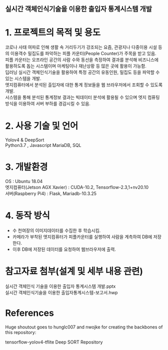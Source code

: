 ## 실시간 객체인식기술을 이용한 출입자 통계시스템 개발
# 1. 프로젝트의 목적 및 용도

 코로나 사태 여파로 인해 생활 속 거리두기가 강조되는 요즘, 관광지나 다중이용 시설 등의 이용객수 밀집도를 파악하는 피플 카운터(People Counter)가 주목을 받고 있음.  
 피플 카운터는 오프라인 공간의 사람 수와 동선을 측정하여 결과를 분석해 비즈니스에 활용하도록 돕는 시스템이며 마케팅이나 재난상황 등 많은 곳에 활용이 가능함.  
 딥러닝 실시간 객체인식기술을 활용하여 특정 공간의 유동인원, 밀집도 등을 파악할 수 있는 시스템을 개발.  
 엣지컴퓨터에서 분석된 출입자에 대한 통계 정보들을 웹 브라우저에서 조회할 수 있도록 개발.  
 시스템을 통해 분석된 통계정보 결과는 빅데이터 분석에 활용될 수 있으며 엣지 컴퓨팅 방식을 이용하여 서버 부하를 경감시킬 수 있음.  

# 2. 사용 기술 및 언어
 Yolov4 & DeepSort  
 Python3.7 , Javascript
 MariaDB, SQL

# 3. 개발환경
 OS : Ubuntu 18.04  
 엣지컴퓨터(Jetson AGX Xavier) : CUDA-10.2, Tensorflow-2.3,1+nv20.10  
 서버(Raspberry Pi4) : Flask, Mariadb-10.3.25  
# 4. 동작 방식

 - 수 천여장의 이미지데이터를 수집한 후 학습시킴.  
 - 카메라가 부착된 엣지컴퓨터가 피플카운터를 실행하여 사람을 계측하여 DB에 저장한다.  
 - 이후 DB에 저장된 데이터를 요청하여 웹브라우저에 출력.  

# 참고자료 첨부(설계 및 세부 내용 관련)
실시간 객체인식 기술을 이용한 출입자 통계시스템 개발.pptx  
실시간 객체인식기술을 이용한 출입자통계시스템-보고서.hwp  

# References

Huge shoutout goes to hunglc007 and nwojke for creating the backbones of this repository:

tensorflow-yolov4-tflite
Deep SORT Repository
